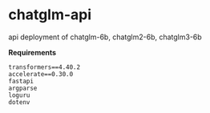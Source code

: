 # chatglm-api
api deployment of chatglm-6b, chatglm2-6b, chatglm3-6b

**Requirements**
```
transformers==4.40.2
accelerate==0.30.0
fastapi
argparse
loguru
dotenv
```
